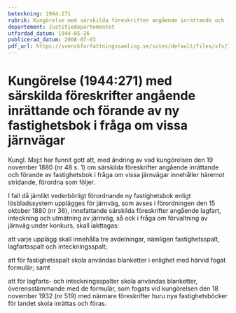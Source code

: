 ```yaml
---
beteckning: 1944:271
rubrik: Kungörelse med särskilda föreskrifter angående inrättande och förande av ny fastighetsbok i fråga om vissa järnvägar
departement: Justitiedepartementet
utfardad_datum: 1944-05-26
publicerad_datum: 2008-07-03
pdf_url: https://svenskforfattningssamling.se/sites/default/files/sfs/1944-05/SFS1944-271.pdf
---
```


# Kungörelse (1944:271) med särskilda föreskrifter angående inrättande och förande av ny fastighetsbok i fråga om vissa järnvägar

Kungl. Maj:t har funnit gott att, med ändring av vad kungörelsen den 19 november 1880 (nr 48 s. 1) om särskilda föreskrifter angående inrättande och förande av fastighetsbok i fråga om vissa järnvägar innehåller häremot stridande, förordna som följer.

I fall då jämlikt vederbörligt förordnande ny fastighetsbok enligt lösbladssystem upplägges för järnväg, som avses i förordningen den 15 oktober 1880 (nr 36), innefattande särskilda föreskrifter angående lagfart, inteckning och utmätning av järnväg, så ock i fråga om förvaltning av järnväg under konkurs, skall iakttagas:

att varje upplägg skall innehålla tre avdelningar, nämligen fastighetsspalt, lagfartsspalt och inteckningsspalt;

att för fastighetsspalt skola användas blanketter i enlighet med härvid fogat formulär; samt

att för lagfarts- och inteckningsspalter skola användas blanketter, överensstämmande med de formulär, som fogats vid kungörelsen den 18 november 1932 (nr 519) med närmare föreskrifter huru nya fastighetsböcker för landet skola inrättas och föras.